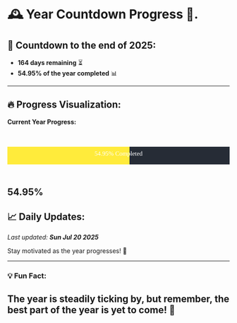 
# &#x1F570; **Year Countdown Progress** &#x1F389;.

## &#x1F4C5; Countdown to the end of 2025:
- **164 days remaining** &#x23F3;
- **54.95% of the year completed** &#x1F4CA;

---

## &#x1F525; **Progress Visualization**:

**Current Year Progress:**

<br><br>
![Progress Bar](https://raw.githubusercontent.com/dayanidigv/year-countdown-progress/main/progress-bar.svg)
<br><br>

**54.95%**
---

## &#x1F4C8; **Daily Updates**:

_Last updated: **Sun Jul 20 2025**_

Stay motivated as the year progresses! &#x1F680;

--- 

### &#x1F4A1; **Fun Fact:**
The year is steadily ticking by, but remember, the best part of the year is yet to come! &#x1F31F;
---
